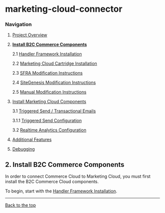 <a name="Top"></a>
# marketing-cloud-connector

### Navigation

1. [Project Overview](1_0_Project_Overview.md#navlink)
2. [**Install B2C Commerce Components**](2_0_Commerce_Cloud_Component_Installation.md#navlink)
	
	2.1 [Handler Framework Installation](2_1_Handler-Installation.md#navlink)
	
	2.2 [Marketing Cloud Cartridge Installation](2_2_MarketingCloudCart.md#navlink)
	
	2.3 [SFRA Modification Instructions](2_3_Modification-Instructions-for-SFRA.md#navlink)
	
	2.4 [SiteGenesis Modification Instructions](2_4_Modification-Instructions-for-SiteGenesis.md#navlink)
			
	2.5 [Manual Modification Instructions](2_5_ManualModifications.md#navlink)

7. [Install Marketing Cloud Components](3_0_ModifyMarketingCloud.md#navlink)

	3.1 [Triggered Send / Transactional Emails](3_1_0_TriggeredSendTransactionalEmails.md#navlink)
	
	3.1.1 [Triggered Send Configuration](3_1_1_MCConnectorInstallation-TriggeredSendConfiguration.md#navlink)
	
	3.2 [Realtime Analytics Configuration](3_2_MCConnectorInstallation-RealtimeAnalyticsConfiguration.md#navlink)
	
11. [Additional Features](4_0_AdditionalFeatures.md#navlink)
12. [Debugging](5_0_Debugging.md#navlink)

<a name="navlink"></a>
## 2. Install B2C Commerce Components

In order to connect Commerce Cloud to Marketing Cloud, you must first install the B2C Commerce Cloud components.

To begin, start with the [Handler Framework Installation](2_1_Handler-Installation.md#navlink).


- - -

[Back to the top](#Top)